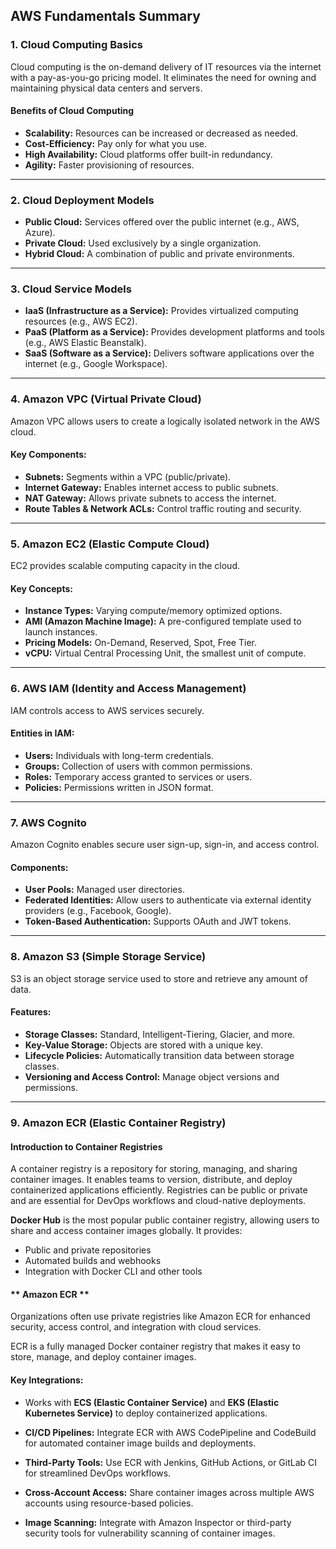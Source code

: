 ## **AWS Fundamentals Summary**

### 1. **Cloud Computing Basics**

Cloud computing is the on-demand delivery of IT resources via the internet with a pay-as-you-go pricing model. It eliminates the need for owning and maintaining physical data centers and servers.

#### **Benefits of Cloud Computing**

* **Scalability:** Resources can be increased or decreased as needed.
* **Cost-Efficiency:** Pay only for what you use.
* **High Availability:** Cloud platforms offer built-in redundancy.
* **Agility:** Faster provisioning of resources.

---

### 2. **Cloud Deployment Models**

* **Public Cloud:** Services offered over the public internet (e.g., AWS, Azure).
* **Private Cloud:** Used exclusively by a single organization.
* **Hybrid Cloud:** A combination of public and private environments.

---

### 3. **Cloud Service Models**

* **IaaS (Infrastructure as a Service):** Provides virtualized computing resources (e.g., AWS EC2).
* **PaaS (Platform as a Service):** Provides development platforms and tools (e.g., AWS Elastic Beanstalk).
* **SaaS (Software as a Service):** Delivers software applications over the internet (e.g., Google Workspace).

---

### 4. **Amazon VPC (Virtual Private Cloud)**

Amazon VPC allows users to create a logically isolated network in the AWS cloud.

#### **Key Components:**

* **Subnets:** Segments within a VPC (public/private).
* **Internet Gateway:** Enables internet access to public subnets.
* **NAT Gateway:** Allows private subnets to access the internet.
* **Route Tables & Network ACLs:** Control traffic routing and security.

---

### 5. **Amazon EC2 (Elastic Compute Cloud)**

EC2 provides scalable computing capacity in the cloud.

#### **Key Concepts:**

* **Instance Types:** Varying compute/memory optimized options.
* **AMI (Amazon Machine Image):** A pre-configured template used to launch instances.
* **Pricing Models:** On-Demand, Reserved, Spot, Free Tier.
* **vCPU:** Virtual Central Processing Unit, the smallest unit of compute.

---

### 6. **AWS IAM (Identity and Access Management)**

IAM controls access to AWS services securely.

#### **Entities in IAM:**

* **Users:** Individuals with long-term credentials.
* **Groups:** Collection of users with common permissions.
* **Roles:** Temporary access granted to services or users.
* **Policies:** Permissions written in JSON format.

---

### 7. **AWS Cognito**

Amazon Cognito enables secure user sign-up, sign-in, and access control.

#### **Components:**

* **User Pools:** Managed user directories.
* **Federated Identities:** Allow users to authenticate via external identity providers (e.g., Facebook, Google).
* **Token-Based Authentication:** Supports OAuth and JWT tokens.

---

### 8. **Amazon S3 (Simple Storage Service)**

S3 is an object storage service used to store and retrieve any amount of data.

#### **Features:**

* **Storage Classes:** Standard, Intelligent-Tiering, Glacier, and more.
* **Key-Value Storage:** Objects are stored with a unique key.
* **Lifecycle Policies:** Automatically transition data between storage classes.
* **Versioning and Access Control:** Manage object versions and permissions.

---

### 9. **Amazon ECR (Elastic Container Registry)**

#### **Introduction to Container Registries**

A container registry is a repository for storing, managing, and sharing container images. It enables teams to version, distribute, and deploy containerized applications efficiently. Registries can be public or private and are essential for DevOps workflows and cloud-native deployments.

**Docker Hub** is the most popular public container registry, allowing users to share and access container images globally. It provides:
- Public and private repositories
- Automated builds and webhooks
- Integration with Docker CLI and other tools

#### ** Amazon ECR **

Organizations often use private registries like Amazon ECR for enhanced security, access control, and integration with cloud services.

ECR is a fully managed Docker container registry that makes it easy to store, manage, and deploy container images.

#### **Key Integrations:**

* Works with **ECS (Elastic Container Service)** and **EKS (Elastic Kubernetes Service)** to deploy containerized applications.

* **CI/CD Pipelines:** Integrate ECR with AWS CodePipeline and CodeBuild for automated container image builds and deployments.
* **Third-Party Tools:** Use ECR with Jenkins, GitHub Actions, or GitLab CI for streamlined DevOps workflows.
* **Cross-Account Access:** Share container images across multiple AWS accounts using resource-based policies.
* **Image Scanning:** Integrate with Amazon Inspector or third-party security tools for vulnerability scanning of container images.


